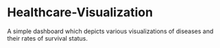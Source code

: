 # Healthcare-Visualization
A simple dashboard which depicts various visualizations of diseases and their rates of survival status.
